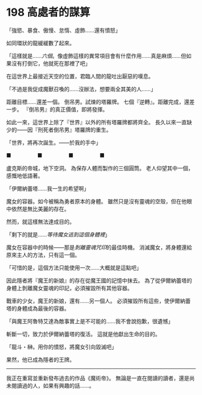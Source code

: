 # 198 高處者的謀算

「強慾、暴食、傲慢、怠惰、虛飾……還有憤怒」

如同環狀的龍緩緩數了起來。

「這樣就是……*六個*。像虛飾這樣的異常項目會有什麼作用……真是麻煩……但如果沒有打倒它，他就死在那裡了吧」

在這世界上最接近天空的位置，君臨人間的龍吐出厭惡的嘆息。

「不過是我促成魔獸召喚的……沒辦法，想要兩全其美的人……」

距離目標……還差一個。
倒吊男。試煉的塔羅牌。
七個『逆轉』。距離完成，還差一步。
『倒吊男』的真正價值，即將發揮。

如此一來，這世界上除了『世界』以外的所有塔羅牌都將齊全。
長久以來一直缺少的——因『刑死者倒吊男』塔羅牌的重生。

「世界，將再次誕生。——於我的手中」

■　　　　　■　　　　　■　　　　　■

盧克斯的帝城，地下空洞。
為保存人體而製作的三個圓筒。
老人仰望其中一個，感慨地低語著。

「伊爾納蕾塔……我一生的希望啊」

魔女的容器。如今被稱為勇者原本的身體。
雖然只是沒有靈魂的空殼，但在他眼中依然是無比美麗的存在。

然而，就這樣無法達成目的。

「剩下的就是……*等待魔女逃到這個身體裡*」

魔女在容器中的時候——那是*剝離靈魂咒印*的最佳時機。
消滅魔女，將身體還給原來主人的方法，只有這一個。

「可惜的是，這個方法只能使用一次……大概就是這點吧」

因此隱者將『魔王的新娘』的存在從魔王國的記憶中抹去。
為了從伊爾納蕾塔的身體上剝離魔女靈魂的印記，必須摧毀所有其他容器。

戰車的少女，魔王的新娘，還有……另一個人。
必須摧毀所有這些，使伊爾納蕾塔的身體成為最後的容器。

「與魔王阿魯特艾達為敵事實上是不可能的……我不會說抱歉，很遺憾」

斬斷一切，致力於伊爾納蕾塔的復活。
這就是他獻出生命的目的。

「龍斗・榊。用你的憤怒，將魔女引向毀滅吧」

果然，他已成為隱者的王牌。

---

我正在重寫並重新發布過去的作品《魔術帝》。
無論是一直在閱讀的讀者，還是尚未閱讀過的人，如果有興趣的話……。